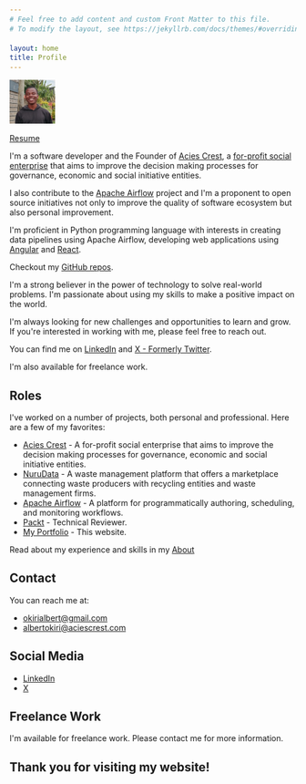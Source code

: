 ```yaml
---
# Feel free to add content and custom Front Matter to this file.
# To modify the layout, see https://jekyllrb.com/docs/themes/#overriding-theme-defaults

layout: home
title: Profile
---
```


![Okiri Albert](/assets/pr.png)

[Resume](https://drive.google.com/file/d/1vTH6NWEMw6ph_fmRD9U0yMC6P5sk7Hc_/view?usp=sharing)

I'm a software developer and the Founder of [Acies Crest](https://aciescrest.com/), a [for-profit social enterprise](https://en.wikipedia.org/wiki/Social_enterprise) that aims to improve the decision making processes for governance, economic and social initiative entities.

I also contribute to the [Apache Airflow](https://airflow.apache.org/) project and I'm a proponent to open source initiatives not only to improve the quality of software ecosystem but also personal improvement.

I'm proficient in Python programming language with interests in creating data pipelines using Apache Airflow, developing web applications using [Angular](https://angular.dev/) and [React](https://reactjs.org/).

Checkout my [GitHub repos](https://github.com/okirialbert).

I'm a strong believer in the power of technology to solve real-world problems. I'm passionate about using my skills to make a positive impact on the world.

I'm always looking for new challenges and opportunities to learn and grow. If you're interested in working with me, please feel free to reach out.

You can find me on [LinkedIn](https://www.linkedin.com/in/albert-okiri-9b2437150/) and [X - Formerly Twitter](https://x.com/albert_o__).

I'm also available for freelance work.

## Roles

I've worked on a number of projects, both personal and professional. Here are a few of my favorites:

* [Acies Crest](https://aciescrest.com/) - A for-profit social enterprise that aims to improve the decision making processes for governance, economic and social initiative entities.
* [NuruData](https://nurudata.com/) - A waste management platform that offers a marketplace connecting waste producers with recycling entities and waste management firms.
* [Apache Airflow](https://airflow.apache.org/) - A platform for programmatically authoring, scheduling, and monitoring workflows.
* [Packt](https://www.packtpub.com/en-us/) - Technical Reviewer.
* [My Portfolio](https://okirialbert.github.io/) - This website.

Read about my experience and skills in my [About](/about)


## Contact

You can reach me at:

* [okirialbert@gmail.com](mailto:okirialbert@gmail.com)
* [albertokiri@aciescrest.com](mailto:albertokiri@aciescrest.com)

## Social Media

* [LinkedIn](https://www.linkedin.com/in/albert-okiri-9b2437150/)
* [X](https://twitter.com/albert_o__)

## Freelance Work

I'm available for freelance work. Please contact me for more information.

## Thank you for visiting my website!
